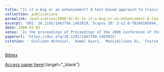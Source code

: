 ```yaml
---
title: "Is it a bug or an enhancement? A text-based approach to classify change requests"
collection: publications
permalink: /publication/2008-01-01-Is-it-a-bug-or-an-enhancement-A-text-based-approach-to-classify-change-requests
excerpt: 'DOI: 10.1145/1463788.1463819, Scopus ID: 2-s2.0-70349105844, Cited by: 198'
date: 2008-01-01
venue: 'In the proceedings of Proceedings of the 2008 conference of the Centre for Advanced Studies on Collaborative Research, October 27-30, 2008, Richmond Hill, Ontario, Canada'
paperurl: 'https://doi.org/10.1145/1463788.1463819'
citation: ' Giuliano Antoniol,  Kamel Ayari,  Massimiliano Di,  Foutse Khomh,  Yann-Ga&quot;el Gu&apos;eh&apos;eneuc, &quot;Is it a bug or an enhancement? A text-based approach to classify change requests.&quot; In the proceedings of Proceedings of the 2008 conference of the Centre for Advanced Studies on Collaborative Research, October 27-30, 2008, Richmond Hill, Ontario, Canada, 2008.'
---
```

[Bibtex](https://dblp.org/rec/bib/conf/cascon/AntoniolAPKG08)

[Access paper here](https://doi.org/10.1145/1463788.1463819){:target="_blank"}
